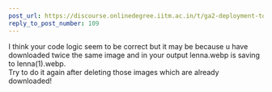 ```yaml
---
post_url: https://discourse.onlinedegree.iitm.ac.in/t/ga2-deployment-tools-discussion-thread-tds-jan-2025/161120/111
reply_to_post_number: 109
---
```

I think your code logic seem to be correct but it may be because u have downloaded twice the same image and in your output lenna.webp is saving to lenna(1).webp.  
Try to do it again after deleting those images which are already downloaded!